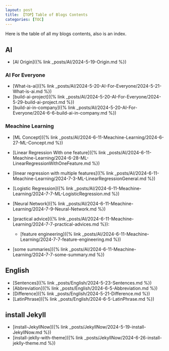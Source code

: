 ```yaml
---
layout: post
title: 【TOP】Table of Blogs Contents
categories: [TOC]
---
```


Here is the table of all my blogs contents, also is an index.

## AI

- [AI Origin]({% link _posts/AI/2024-5-19-Origin.md %})

### AI For Everyone

- [What-is-ai]({% link _posts/AI/2024-5-20-AI-For-Everyone/2024-5-21-What-is-ai.md %})
- [build-ai-project]({% link _posts/AI/2024-5-20-AI-For-Everyone/2024-5-29-build-ai-project.md %})
- [build-ai-in-company]({% link _posts/AI/2024-5-20-AI-For-Everyone/2024-6-6-build-ai-in-company.md %})

### Meachine Learning

- [ML Concept]({% link _posts/AI/2024-6-11-Meachine-Learning/2024-6-27-ML-Concept.md %})
- [Linear Regression With one feature]({% link _posts/AI/2024-6-11-Meachine-Learning/2024-6-28-ML-LinearRegressionWithOneFeature.md %})
- [linear regression with multiple features]({% link _posts/AI/2024-6-11-Meachine-Learning/2024-7-3-ML-LinearRegressionGeneral.md %})
- [Logistic Regression]({% link _posts/AI/2024-6-11-Meachine-Learning/2024-7-7-ML-LogisticRegression.md %})
- [Neural Network]({% link _posts/AI/2024-6-11-Meachine-Learning/2024-7-9-Neural-Network.md %})

- [practical advice]({% link _posts/AI/2024-6-11-Meachine-Learning/2024-7-7-practical-advices.md %}):
  - [feature engineering]({% link _posts/AI/2024-6-11-Meachine-Learning/2024-7-7-feature-engineering.md %})
- [some summaries]({% link _posts/AI/2024-6-11-Meachine-Learning/2024-7-7-some-summary.md %})

## English

- [Sentences]({% link _posts/English/2024-5-23-Sentences.md %})
- [Abbreviation]({% link _posts/English/2024-6-5-Abbreviation.md %})
- [Difference]({% link _posts/English/2024-5-21-Difference.md %})
- [LatinPhrase]({% link _posts/English/2024-6-5-LatinPhrase.md %})

## install Jekyll

- [install-JekyllNow]({% link _posts/JekyllNow/2024-5-19-install-JekyllNow.md %})
- [install-jeklly-with-theme]({% link _posts/JekyllNow/2024-6-26-install-jeklly-theme.md %})
